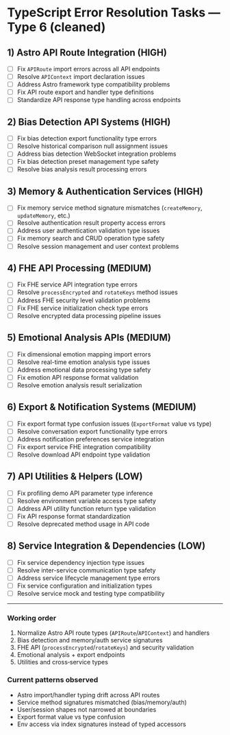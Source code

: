 # TypeScript Error Resolution Tasks — Type 6 (cleaned)

## 1) Astro API Route Integration (HIGH)

- [ ] Fix `APIRoute` import errors across all API endpoints
- [ ] Resolve `APIContext` import declaration issues
- [ ] Address Astro framework type compatibility problems
- [ ] Fix API route export and handler type definitions
- [ ] Standardize API response type handling across endpoints

## 2) Bias Detection API Systems (HIGH)

- [ ] Fix bias detection export functionality type errors
- [ ] Resolve historical comparison null assignment issues
- [ ] Address bias detection WebSocket integration problems
- [ ] Fix bias detection preset management type safety
- [ ] Resolve bias analysis result processing errors

## 3) Memory & Authentication Services (HIGH)

- [ ] Fix memory service method signature mismatches (`createMemory`, `updateMemory`, etc.)
- [ ] Resolve authentication result property access errors
- [ ] Address user authentication validation type issues
- [ ] Fix memory search and CRUD operation type safety
- [ ] Resolve session management and user context problems

## 4) FHE API Processing (MEDIUM)

- [ ] Fix FHE service API integration type errors
- [ ] Resolve `processEncrypted` and `rotateKeys` method issues
- [ ] Address FHE security level validation problems
- [ ] Fix FHE service initialization check type errors
- [ ] Resolve encrypted data processing pipeline issues

## 5) Emotional Analysis APIs (MEDIUM)

- [ ] Fix dimensional emotion mapping import errors
- [ ] Resolve real-time emotion analysis type issues
- [ ] Address emotional data processing type safety
- [ ] Fix emotion API response format validation
- [ ] Resolve emotion analysis result serialization

## 6) Export & Notification Systems (MEDIUM)

- [ ] Fix export format type confusion issues (`ExportFormat` value vs type)
- [ ] Resolve conversation export functionality type errors
- [ ] Address notification preferences service integration
- [ ] Fix export service FHE integration compatibility
- [ ] Resolve download API endpoint type validation

## 7) API Utilities & Helpers (LOW)

- [ ] Fix profiling demo API parameter type inference
- [ ] Resolve environment variable access type safety
- [ ] Address API utility function return type validation
- [ ] Fix API response format standardization
- [ ] Resolve deprecated method usage in API code

## 8) Service Integration & Dependencies (LOW)

- [ ] Fix service dependency injection type issues
- [ ] Resolve inter-service communication type safety
- [ ] Address service lifecycle management type errors
- [ ] Fix service configuration and initialization types
- [ ] Resolve service mock and testing type compatibility

---

### Working order
1. Normalize Astro API route types (`APIRoute`/`APIContext`) and handlers
2. Bias detection and memory/auth service signatures
3. FHE API (`processEncrypted`/`rotateKeys`) and security validation
4. Emotional analysis + export endpoints
5. Utilities and cross‑service types

### Current patterns observed
- Astro import/handler typing drift across API routes
- Service method signatures mismatched (bias/memory/auth)
- User/session shapes not narrowed at boundaries
- Export format value vs type confusion
- Env access via index signatures instead of typed accessors
